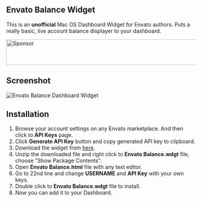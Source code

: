 Envato Balance Widget
---------------------

This is an **unofficial** Mac OS Dashboard Widget for Envato authors. Puts a really basic, live account balance displayer to your dashboard.

<a target='_blank' rel='nofollow' href='https://app.codesponsor.io/link/5KCimCR5REc2MUG8dZ67RTNT/erayalakese/EnvatoBalanceWidget'>
  <img alt='Sponsor' width='888' height='68' src='https://app.codesponsor.io/embed/5KCimCR5REc2MUG8dZ67RTNT/erayalakese/EnvatoBalanceWidget.svg' />
</a>

Screenshot
----------

![Envato Balance Dashboard Widget](http://i.imgur.com/YEpWQnT.png)

Installation
------------

 1. Browse your account settings on any Envato marketplace. And then click to **API Keys** page.
 2. Click **Generate API Key** button and copy generated API key to clipboard.
 3. Download the widget from [here](https://github.com/erayalakese/EnvatoBalanceWidget/archive/master.zip).
 4. Unzip the downloaded file and right click to **Envato Balance.wdgt** file, choose "Show Package Contents".
 5. Open **Envato Balance.html** file with any text editor.
 6. Go to 22nd line and change **USERNAME** and **API Key** with your own keys.
 7. Double click to **Envato Balance.wdgt** file to install.
 8. Now you can add it to your Dashboard.
